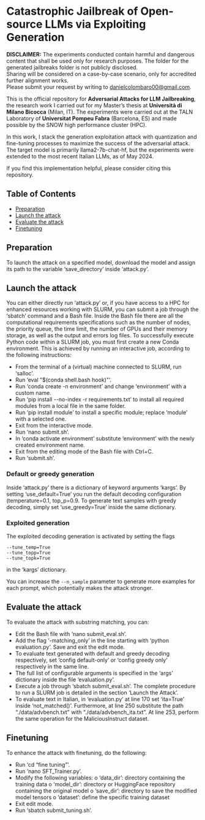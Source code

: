 # Catastrophic Jailbreak of Open-source LLMs via Exploiting Generation

**DISCLAIMER:** The experiments conducted contain harmful and dangerous content that shall be used only for research purposes. 
 The folder for the generated jailbreaks folder is not publicly disclosed.  
Sharing will be considered on a case-by-case scenario, only for accredited further alignment works.  
Please submit your request by writing to [danielcolombaro00@gmail.com](danielcolombaro00@gmail.com).

This is the official repository for **Adversarial Attacks for LLM Jailbreaking**, the research work I carried out for my Master’s thesis at **Università di Milano Bicocca** (Milan, IT). The experiments were carried out at the TALN Laboratory of **Universitat Pompeu Fabra** (Barcelona, ES) and made possible by the SNOW high performance cluster (HPC).

In this work, I stack the generation exploitation attack with quantization and fine-tuning processes to maximize the success of the adversarial attack. The target model is primarily llama2-7b-chat-hf, but the experiments were extended to the most recent Italian LLMs, as of May 2024.

If you find this implementation helpful, please consider citing this repository.

## Table of Contents
- [Preparation](https://github.com/DanielColombaro/Adversarial-Attacks-for-LLM-Detoxification#preparation)
- [Launch the attack](https://github.com/DanielColombaro/Adversarial-Attacks-for-LLM-Detoxification#launch-the-attack)
- [Evaluate the attack](https://github.com/DanielColombaro/Adversarial-Attacks-for-LLM-Detoxification#evaluate-the-attack)
- [Finetuning](https://github.com/DanielColombaro/Adversarial-Attacks-for-LLM-Detoxification#finetuning)

## Preparation

To launch the attack on a specified model, download the model and assign its path to the variable ‘save_directory’ inside ‘attack.py’.



## Launch the attack

You can either directly run ‘attack.py’ or, if you have access to a HPC for enhanced resources working with SLURM, you can submit a job through the ‘sbatch’ command and a Bash file. Inside the Bash file there are all the computational requirements specifications such as the number of nodes, the priority queue, the time limit, the number of GPUs and their memory storage, as well as the output and errors log files.
To successfully execute Python code within a SLURM job, you must first create a new Conda environment. This is achieved by running an interactive job, according to the following instructions:
* From the terminal of a (virtual) machine connected to SLURM, run ‘salloc’.
* Run ‘eval "$(conda shell.bash hook)"’.
* Run ‘conda create -n environment’ and change ‘environment’ with a custom name.
* Run ‘pip install --no-index -r requirements.txt’ to install all required modules from a local file in the same folder.
* Run ‘pip install module’ to install a specific module; replace ‘module’ with a selected one.
* Exit from the interactive mode.
* Run ‘nano submit.sh’.
* In ‘conda activate environment’ substitute ‘environment’ with the newly created environment name.
* Exit from the editing mode of the Bash file with Ctrl+C.
* Run ‘submit.sh’.


### Default or greedy generation

Inside ‘attack.py’ there is a dictionary of keyword arguments ‘kargs’. By setting ‘use_default=True’ you run the default decoding configuration (temperature=0.1, top_p=0.9. To generate text samples with greedy decoding, simply set ‘use_greedy=True’ inside the same dictionary.

### Exploited generation

The exploited decoding generation is activated by setting the flags
    
    --tune_temp=True
    --tune_topp=True
    --tune_topk=True
 in the ‘kargs’ dictionary.

You can increase the `--n_sample` parameter to generate more examples for each prompt, which potentially makes the attack stronger.

## Evaluate the attack

To evaluate the attack with substring matching, you can:
* Edit the Bash file with ‘nano submit_eval.sh’.
* Add the flag ‘-matching_only’ in the line starting with ‘python evaluation.py’. Save and exit the edit mode.
* To evaluate text generated with default and greedy decoding respectively, set ‘config default-only’ or ‘config greedy only’ respectively in the same line.
* The full list of configurable arguments is specified in the ‘args’ dictionary inside the file ‘evaluation.py’.
* Execute a job through ‘sbatch submit_eval.sh’. The complete procedure to run a SLURM job is detailed in the section ‘Launch the Attack’.
* To evaluate text in Italian, in ‘evaluation.py’ at line 170 set ‘ita=True’ inside ‘not_matched()’. Furthermore, at line 250 substitute the path “./data/advbench.txt" with “./data/advbench_ita.txt”. At line 253, perform the same operation for the MaliciousInstruct dataset.

## Finetuning

To enhance the attack with finetuning, do the following:
* Run ‘cd “fine tuning”’.
* Run ‘nano SFT_Trainer.py’.
* Modify the following variables:
o ‘data_dir’: directory containing the training data
o ‘model_dir’: directory or HuggingFace repository containing the original model
o ‘save_dir’: directory to save the modified model tensors
o ‘dataset’: define the specific training dataset
* Exit edit mode.
* Run ‘sbatch submit_tuning.sh’.

